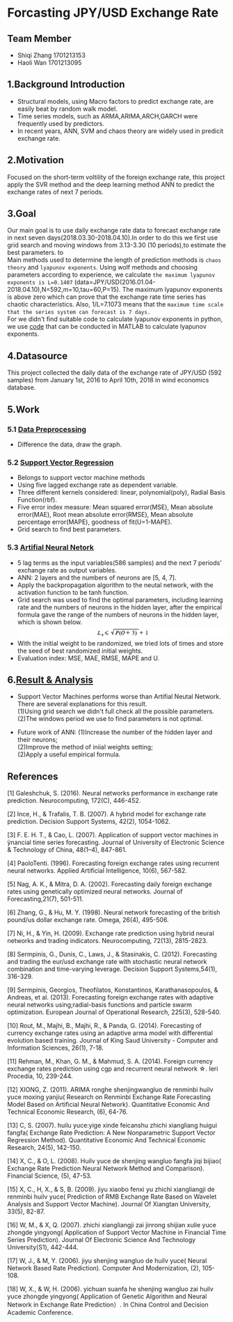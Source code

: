 # Forcasting JPY/USD Exchange Rate

## Team Member
* Shiqi Zhang 1701213153
* Haoli Wan 1701213095

## 1.Background Introduction
* Structural models, using Macro factors to predict exchange rate, are easily beat by random walk model. <br>
* Time series models, such as ARMA,ARIMA,ARCH,GARCH were frequently used by predictors.<br>
* In recent years, ANN, SVM and chaos theory are widely used in predicit exchange rate.<br>


## 2.Motivation
Focused on the short-term voltility of the foreign exchange rate, this project apply the SVR method and the deep learning method ANN to predict the exchange rates of next 7 periods.

## 3.Goal
Our main goal is to use daily exchange rate data to forecast exchange rate in next seven days(2018.03.30-2018.04.10).In order to do this we first use grid search and moving windows from 3.13-3.30 (10 periods),to estimate the best parameters. to <br>
Main methods used to determine the length of prediction methods is `chaos theory` and `lyapunov exponents`. Using wolf methods and choosing parameters according to experience, we calculate `the maximum lyapunov exponents is L=0.1407` (data=JPY/USD(2016.01.04-2018.04.10),N=592,m=10,tau=60,P=15). The maximum lyapunov exponents is above zero which can prove that the exchange rate time series has chaotic characteristics. Also, 1/L=7.1073 means that the `maximum time scale that the series system can forecast is 7 days.`<br>
For we didn't find suitable code to calculate lyapunov exponents in python, we use [code](https://github.com/zsq96512/zsq96512-PHBS_TQFML-Project/tree/master/Lyapunov%20index%3B%20wolf%20methods) that can be conducted in MATLAB to calculate lyapunov exponents.


## 4.Datasource
This project collected the daily data of the exchange rate of JPY/USD (592 samples) from January 1st, 2016 to April 10th, 2018 in wind economics database. 

## 5.Work
### 5.1 [Data Preprocessing](https://github.com/zsq96512/zsq96512-PHBS_TQFML-Project/blob/master/Data%20Preprocessing.ipynb)
* Difference the data, draw the graph.<br>
### 5.2 [Support Vector Regression](https://github.com/zsq96512/zsq96512-PHBS_TQFML-Project/blob/master/SVR%20Method.ipynb)
* Belongs to support vector machine methods
* Using five lagged exchange rate as dependent variable.
* Three different kernels considered: linear, polynomial(poly), Radial Basis Function(rbf).<br>
* Five error index measure: Mean squared error(MSE), Mean absolute error(MAE), Root mean absolute error(RMSE), Mean absolute percentage error(MAPE), goodness of fit(U=1-MAPE).
* Grid search to find best parameters.<br>
### 5.3 [Artifial Neural Netork](https://github.com/zsq96512/zsq96512-PHBS_TQFML-Project/blob/master/Neural%20Network%20Method.ipynb)
* 5 lag terms as the input variables(586 samples) and the next 7 periods’ exchange rate as output variables.
* ANN: 2 layers and the numbers of neurons are [5, 4, 7].
* Apply the backpropagation algorithm to the neutal network, with the activation function to be tanh function.
* Grid search was used to find the optimal parameters, including learning rate and the numbers of neurons in the hidden layer, after the empirical formula gave the range of the numbers of neurons in the hidden layer, which is shown below.
![](picture/L.png)
* With the initial weight to be randomized, we tried lots of times and store the seed of best randomized initial weights.
* Evaluation index: MSE, MAE, RMSE, MAPE and U.

## 6.[Result & Analysis](https://github.com/zsq96512/zsq96512-PHBS_TQFML-Project/blob/master/Conclusion%20%26%20Analysis.ipynb)
* Support Vector Machines performs worse than Artifial Neutal Network. There are several explanations for this result.<br>
(1)Using grid search we didn't full check all the possible parameters.<br>
(2)The windows period we use to find parameters is not optimal.

* Future work of ANN:
(1)Increase the number of the hidden layer and their neurons;<br>
(2)Improve the method of iniial weights setting;<br>
(2)Apply a useful empirical formula.

## References

[1] Galeshchuk, S. (2016). Neural networks performance in exchange rate prediction. Neurocomputing, 172(C), 446-452.

[2] Ince, H., & Trafalis, T. B. (2007). A hybrid model for exchange rate prediction. Decision Support Systems, 42(2), 1054-1062.

[3] F. E. H. T., & Cao, L. (2007). Application of support vector machines in ÿnancial time series forecasting. Journal of University of Electronic Science & Technology of China, 48(1–4), 847-861.

[4] PaoloTenti. (1996). Forecasting foreign exchange rates using recurrent neural networks. Applied Artificial Intelligence, 10(6), 567-582.

[5] Nag, A. K., & Mitra, D. A. (2002). Forecasting daily foreign exchange rates using genetically optimized neural networks. Journal of Forecasting,21(7), 501-511.

[6] Zhang, G., & Hu, M. Y. (1998). Neural network forecasting of the british pound/us dollar exchange rate. Omega, 26(4), 495-506.

[7] Ni, H., & Yin, H. (2009). Exchange rate prediction using hybrid neural networks and trading indicators. Neurocomputing, 72(13), 2815-2823.

[8] Sermpinis, G., Dunis, C., Laws, J., & Stasinakis, C. (2012). Forecasting and trading the eur/usd exchange rate with stochastic neural network combination and time-varying leverage. Decision Support Systems,54(1), 316-329.

[9] Sermpinis, Georgios, Theofilatos, Konstantinos, Karathanasopoulos, & Andreas, et al. (2013). Forecasting foreign exchange rates with adaptive neural networks using;radial-basis functions and particle swarm optimization. European Journal of Operational Research, 225(3), 528-540.

[10] Rout, M., Majhi, B., Majhi, R., & Panda, G. (2014). Forecasting of currency exchange rates using an adaptive arma model with differential evolution based training. Journal of King Saud University - Computer and Information Sciences, 26(1), 7-18.

[11] Rehman, M., Khan, G. M., & Mahmud, S. A. (2014). Foreign currency exchange rates prediction using cgp and recurrent neural network ☆. Ieri Procedia, 10, 239-244.

[12] XIONG, Z. (2011). ARIMA ronghe shenjingwangluo de renminbi huilv yuce moxing yanjiu( Research on Renminbi Exchange Rate Forecasting Model Based on Artificial Neural Network). Quantitative Economic And Technical Economic Research, (6), 64-76.

[13] C, S. (2007). huilu yuce:yige xinde feicanshu zhichi xiangliang huigui fangfa( Exchange Rate Prediction: A New Nonparametric Support Vector Regression Method). Quantitative Economic And Technical Economic Research, 24(5), 142-150.

[14] X, C., & O, L. (2008). Huilv yuce de shenjing wangluo fangfa jiqi bijiao( Exchange Rate Prediction Neural Network Method and Comparison). Financial Science, (5), 47-53.

[15] X, C., H, X., & S, B. (2009). jiyu xiaobo fenxi yu zhichi xiangliangji de renminbi huilv yuce( Prediction of RMB Exchange Rate Based on Wavelet Analysis and Support Vector Machine). Journal Of Xiangtan University, 33(5), 82-87.

[16] W, M., & X, Q. (2007). zhichi xiangliangji zai jinrong shijian xulie yuce zhongde yingyong( Application of Support Vector Machine in Financial Time Series Prediction). Journal Of Electronic Science And Technology University(S1), 442-444.

[17] W, J., & M, Y. (2006). jiyu shenjing wangluo de huilv yuce( Neural Network Based Rate Prediction). Computer And Modernization, (2), 105-108.

[18] W, X., & W, H. (2006). yichuan suanfa he shenjing wangluo zai huilv yuce zhongde yingyong( Application of Genetic Algorithm and Neural Network in Exchange Rate Prediction）. In China Control and Decision Academic Conference.
